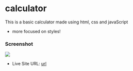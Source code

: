 # calculator

This is a basic calculator made using html, css and javaScript
- more focused on styles!

### Screenshot
![](https://i.imgur.com/4XWlkEB.png)

- Live Site URL: [url](https://shafni50.github.io/calculator/)
